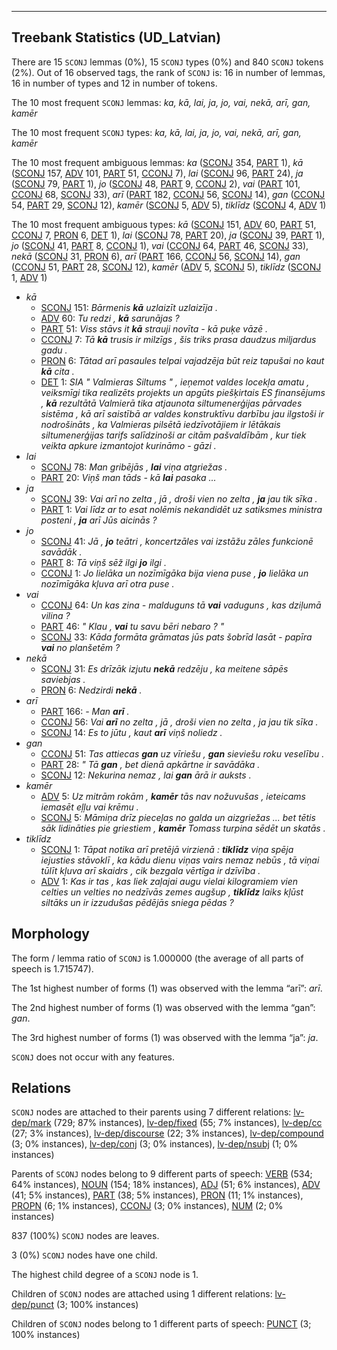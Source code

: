 

--------------------------------------------------------------------------------

## Treebank Statistics (UD_Latvian)

There are 15 `SCONJ` lemmas (0%), 15 `SCONJ` types (0%) and 840 `SCONJ` tokens (2%).
Out of 16 observed tags, the rank of `SCONJ` is: 16 in number of lemmas, 16 in number of types and 12 in number of tokens.

The 10 most frequent `SCONJ` lemmas: <em>ka, kā, lai, ja, jo, vai, nekā, arī, gan, kamēr</em>

The 10 most frequent `SCONJ` types:  <em>ka, kā, lai, ja, jo, vai, nekā, arī, gan, kamēr</em>

The 10 most frequent ambiguous lemmas: <em>ka</em> ([SCONJ]() 354, [PART]() 1), <em>kā</em> ([SCONJ]() 157, [ADV]() 101, [PART]() 51, [CCONJ]() 7), <em>lai</em> ([SCONJ]() 96, [PART]() 24), <em>ja</em> ([SCONJ]() 79, [PART]() 1), <em>jo</em> ([SCONJ]() 48, [PART]() 9, [CCONJ]() 2), <em>vai</em> ([PART]() 101, [CCONJ]() 68, [SCONJ]() 33), <em>arī</em> ([PART]() 182, [CCONJ]() 56, [SCONJ]() 14), <em>gan</em> ([CCONJ]() 54, [PART]() 29, [SCONJ]() 12), <em>kamēr</em> ([SCONJ]() 5, [ADV]() 5), <em>tiklīdz</em> ([SCONJ]() 4, [ADV]() 1)

The 10 most frequent ambiguous types:  <em>kā</em> ([SCONJ]() 151, [ADV]() 60, [PART]() 51, [CCONJ]() 7, [PRON]() 6, [DET]() 1), <em>lai</em> ([SCONJ]() 78, [PART]() 20), <em>ja</em> ([SCONJ]() 39, [PART]() 1), <em>jo</em> ([SCONJ]() 41, [PART]() 8, [CCONJ]() 1), <em>vai</em> ([CCONJ]() 64, [PART]() 46, [SCONJ]() 33), <em>nekā</em> ([SCONJ]() 31, [PRON]() 6), <em>arī</em> ([PART]() 166, [CCONJ]() 56, [SCONJ]() 14), <em>gan</em> ([CCONJ]() 51, [PART]() 28, [SCONJ]() 12), <em>kamēr</em> ([ADV]() 5, [SCONJ]() 5), <em>tiklīdz</em> ([SCONJ]() 1, [ADV]() 1)


* <em>kā</em>
  * [SCONJ]() 151: <em>Bārmenis <b>kā</b> uzlaizīt uzlaizīja .</em>
  * [ADV]() 60: <em>Tu redzi , <b>kā</b> sarunājas ?</em>
  * [PART]() 51: <em>Viss stāvs it <b>kā</b> strauji novīta - kā puķe vāzē .</em>
  * [CCONJ]() 7: <em>Tā <b>kā</b> trusis ir milzīgs , šis triks prasa daudzus miljardus gadu .</em>
  * [PRON]() 6: <em>Tātad arī pasaules telpai vajadzēja būt reiz tapušai no kaut <b>kā</b> cita .</em>
  * [DET]() 1: <em>SIA " Valmieras Siltums " , ieņemot valdes locekļa amatu , veiksmīgi tika realizēts projekts un apgūts piešķirtais ES finansējums , <b>kā</b> rezultātā Valmierā tika atjaunota siltumenerģijas pārvades sistēma , kā arī saistībā ar valdes konstruktīvu darbību jau ilgstoši ir nodrošināts , ka Valmieras pilsētā iedzīvotājiem ir lētākais siltumenerģijas tarifs salīdzinoši ar citām pašvaldībām , kur tiek veikta apkure izmantojot kurināmo - gāzi .</em>
* <em>lai</em>
  * [SCONJ]() 78: <em>Man gribējās , <b>lai</b> viņa atgriežas .</em>
  * [PART]() 20: <em>Viņš man tāds - kā <b>lai</b> pasaka ...</em>
* <em>ja</em>
  * [SCONJ]() 39: <em>Vai arī no zelta , jā , droši vien no zelta , <b>ja</b> jau tik sīka .</em>
  * [PART]() 1: <em>Vai līdz ar to esat nolēmis nekandidēt uz satiksmes ministra posteni , <b>ja</b> arī Jūs aicinās ?</em>
* <em>jo</em>
  * [SCONJ]() 41: <em>Jā , <b>jo</b> teātri , koncertzāles vai izstāžu zāles funkcionē savādāk .</em>
  * [PART]() 8: <em>Tā viņš sēž ilgi <b>jo</b> ilgi .</em>
  * [CCONJ]() 1: <em>Jo lielāka un nozīmīgāka bija viena puse , <b>jo</b> lielāka un nozīmīgāka kļuva arī otra puse .</em>
* <em>vai</em>
  * [CCONJ]() 64: <em>Un kas zina - malduguns tā <b>vai</b> vaduguns , kas dziļumā vilina ?</em>
  * [PART]() 46: <em>" Klau , <b>vai</b> tu savu bēri nebaro ? "</em>
  * [SCONJ]() 33: <em>Kāda formāta grāmatas jūs pats šobrīd lasāt - papīra <b>vai</b> no planšetēm ?</em>
* <em>nekā</em>
  * [SCONJ]() 31: <em>Es drīzāk izjutu <b>nekā</b> redzēju , ka meitene sāpēs saviebjas .</em>
  * [PRON]() 6: <em>Nedzirdi <b>nekā</b> .</em>
* <em>arī</em>
  * [PART]() 166: <em>- Man <b>arī</b> .</em>
  * [CCONJ]() 56: <em>Vai <b>arī</b> no zelta , jā , droši vien no zelta , ja jau tik sīka .</em>
  * [SCONJ]() 14: <em>Es to jūtu , kaut <b>arī</b> viņš noliedz .</em>
* <em>gan</em>
  * [CCONJ]() 51: <em>Tas attiecas <b>gan</b> uz vīriešu , <b>gan</b> sieviešu roku veselību .</em>
  * [PART]() 28: <em>" Tā <b>gan</b> , bet dienā apkārtne ir savādāka .</em>
  * [SCONJ]() 12: <em>Nekurina nemaz , lai <b>gan</b> ārā ir auksts .</em>
* <em>kamēr</em>
  * [ADV]() 5: <em>Uz mitrām rokām , <b>kamēr</b> tās nav nožuvušas , ieteicams iemasēt eļļu vai krēmu .</em>
  * [SCONJ]() 5: <em>Māmiņa drīz pieceļas no galda un aizgriežas ... bet tētis sāk lidināties pie griestiem , <b>kamēr</b> Tomass turpina sēdēt un skatās .</em>
* <em>tiklīdz</em>
  * [SCONJ]() 1: <em>Tāpat notika arī pretējā virzienā : <b>tiklīdz</b> viņa spēja iejusties stāvoklī , ka kādu dienu viņas vairs nemaz nebūs , tā viņai tūlīt kļuva arī skaidrs , cik bezgala vērtīga ir dzīvība .</em>
  * [ADV]() 1: <em>Kas ir tas , kas liek zaļajai augu vielai kilogramiem vien celties un velties no nedzīvās zemes augšup , <b>tiklīdz</b> laiks kļūst siltāks un ir izzudušas pēdējās sniega pēdas ?</em>

## Morphology

The form / lemma ratio of `SCONJ` is 1.000000 (the average of all parts of speech is 1.715747).

The 1st highest number of forms (1) was observed with the lemma “arī”: <em>arī</em>.

The 2nd highest number of forms (1) was observed with the lemma “gan”: <em>gan</em>.

The 3rd highest number of forms (1) was observed with the lemma “ja”: <em>ja</em>.

`SCONJ` does not occur with any features.


## Relations

`SCONJ` nodes are attached to their parents using 7 different relations: [lv-dep/mark]() (729; 87% instances), [lv-dep/fixed]() (55; 7% instances), [lv-dep/cc]() (27; 3% instances), [lv-dep/discourse]() (22; 3% instances), [lv-dep/compound]() (3; 0% instances), [lv-dep/conj]() (3; 0% instances), [lv-dep/nsubj]() (1; 0% instances)

Parents of `SCONJ` nodes belong to 9 different parts of speech: [VERB]() (534; 64% instances), [NOUN]() (154; 18% instances), [ADJ]() (51; 6% instances), [ADV]() (41; 5% instances), [PART]() (38; 5% instances), [PRON]() (11; 1% instances), [PROPN]() (6; 1% instances), [CCONJ]() (3; 0% instances), [NUM]() (2; 0% instances)

837 (100%) `SCONJ` nodes are leaves.

3 (0%) `SCONJ` nodes have one child.

The highest child degree of a `SCONJ` node is 1.

Children of `SCONJ` nodes are attached using 1 different relations: [lv-dep/punct]() (3; 100% instances)

Children of `SCONJ` nodes belong to 1 different parts of speech: [PUNCT]() (3; 100% instances)

